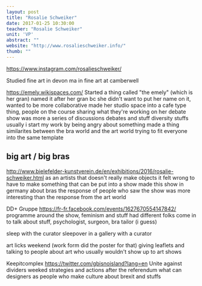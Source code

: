 ```yaml
---
layout: post
title: "Rosalie Schweiker"
date: 2017-01-25 10:30:00
teacher: "Rosalie Schweiker"
unit: 'VP'
abstract: ""
website: "http://www.rosalieschweiker.info/"
thumb: ""
---
```


https://www.instagram.com/rosalieschweiker/

Studied fine art in devon
ma in fine art at camberwell

https://emely.wikispaces.com/
Started a thing called "the emely" (which is her gran)
named it after her gran bc she didn't want to put her name on it, wanted to be more collaborative
made her studio space into a cafe type thing, people on the course sharing what they're working on 
her debate show was more a series of discussions debates and stuff
diversity stuffs
usually i start my work by being angry about something
made a thing 
similarites between the bra world and the art world
trying to fit everyone into the same template 

## big art / big bras
http://www.bielefelder-kunstverein.de/en/exhibitions/2016/rosalie-schweiker.html
as an artists that doesn't really make objects it felt wrong to have to make something that can be put into a show
made this show in germany about bras
the response of people who saw the show was more interesting than the response from the art world

DD+ Gruppe
https://fr-fr.facebook.com/events/1627670554147842/
programme around the show, feminism and stuff
had different folks come in to talk about stuff, psychologist, surgeon, bra tailor (i guess)

sleep with the curator
sleepover in a gallery with a curator

art licks weekend
(work form did the poster for that)
giving leaflets and talking to people about art who usually wouldn't show up to art shows

Keepitcomplex
https://twitter.com/gbisnoisland?lang=en
Unite against dividers weeked
strategies and actions after the referendum
what can designers as people who make culture about brexit and stuffs
